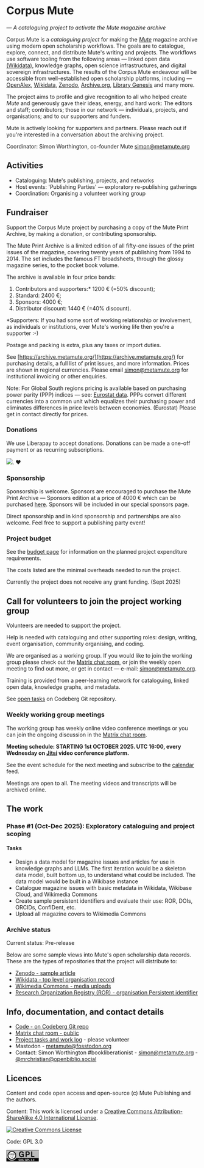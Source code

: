 # Corpus Mute

_— A cataloguing project to activate the Mute magazine archive_

Corpus Mute is a _cataloguing project_ for making the *[Mute](https://www.metamute.org/)* magazine archive using modern open scholarship workflows. The goals are to catalogue, explore, connect, and distribute Mute's writing and projects. The workflows use software tooling from the following areas — linked open data [(Wikidata)](https://www.wikidata.org/wiki/Q115486583), knowledge graphs, open science infrastructures, and digital sovereign infrastructures. The results of the Corpus Mute endeavour will be accessible from well-established open scholarship platforms, including — [OpenAlex](https://openalex.org/works?page=1&filter=title_and_abstract.search:mute+magazine), [Wikidata](https://reasonator.toolforge.org/?&lang=mul&q=6943763), [Zenodo](https://zenodo.org/communities/mute), [Archive.org](https://archive.org/details/@metamute?sort=title), [Library Genesis](https://en.wikipedia.org/wiki/Library_Genesis) and many more.

The project aims to profile and give recognition to all who helped create _Mute_ and generously gave their ideas, energy, and hard work: The editors and staff; contributors; those in our network — individuals, projects, and organisations; and to our supporters and funders. 

Mute is actively looking for supporters and partners. Please reach out if you're interested in a conversation about the archiving project.  

Coordinator: Simon Worthington, co-founder Mute simon@metamute.org 

## Activities

  - Cataloguing: Mute's publishing, projects, and networks
  - Host events: 'Publishing Parties' — exploratory re-publishing gatherings
  - Coordination: Organising a volunteer working group

## Fundraiser

Support the Corpus Mute project by purchasing a copy of the Mute Print Archive, by making a donation, or contributing sponsorship.

The Mute Print Archive is a limited edition of all fifty-one issues of the print issues of the magazine, covering twenty years of publishing from 1994 to 2014. The set includes the famous FT broadsheets, through the glossy magazine series, to the pocket book volume.  
  
The archive is available in four price bands:

1. Contributors and supporters:* 1200 € (=50% discount);
2. Standard: 2400 €;
3. Sponsors: 4000 €;
4. Distributor discount: 1440 € (=40% discount).

*Supporters: If you had some sort of working relationship or involvement, as individuals or institutions, over Mute's working life then you're a supporter :-)

Postage and packing is extra, plus any taxes or import duties.

See [https://archive.metamute.org/](https://archive.metamute.org/) for purchasing details, a full list of print issues, and more information. Prices are shown in regional currencies. Please email simon@metamute.org for institutional invoicing or other enquiries.

Note: For Global South regions pricing is available based on purchasing power parity (PPP) indices — see: [Eurostat data](https://ec.europa.eu/eurostat/statistics-explained/index.php?oldid=670267). PPPs convert different currencies into a common unit which equalizes their purchasing power and eliminates differences in price levels between economies. (Eurostat) Please get in contact directly for prices.
         
### Donations

We use Liberapay to accept donations. Donations can be made a one-off payment or as recurring subscriptions.

[<img src="https://img.shields.io/liberapay/goal/Mute.svg?logo=liberapay">](https://liberapay.com/Mute/). ❤

### Sponsorship

Sponsorship is welcome. Sponsors are encouraged to purchase the Mute Print Archive  — Sponsors edition at a price of 4000 € which can be purchased [here](https://archive.metamute.org/). Sponsors will be included in our special sponsors page. 

Direct sponsorship and in kind sponsorship and partnerships are also welcome. Feel free to support a publishing party event!

### Project budget

See the [budget page](budget.md) for information on the planned project expenditure requirements.

The costs listed are the minimal overheads needed to run the project.

Currently the project does not receive any grant funding. (Sept 2025)

## Call for volunteers to join the project working group

Volunteers are needed to support the project.

Help is needed with cataloguing and other supporting roles: design, writing, event organisation, community organising, and coding.

We are organised as a working group. If you would like to join the working group please check out the [Matrix chat room](https://matrix.to/#/!vwnrbVJtXLkdKAuMCt:matrix.org?via=matrix.org), or join the weekly open meeting to find out more, or get in contact — e-mail: simon@metamute.org.

Training is provided from a peer-learning network for cataloguing, linked open data, knowledge graphs, and metadata.

See [open tasks](https://codeberg.org/Mute/Corpus-Mute/issues) on Codeberg Git repository.

### Weekly working group meetings

The working group has weekly online video conference meetings or you can join the ongoing discussion in the [Matrix chat room](https://matrix.to/#/!vwnrbVJtXLkdKAuMCt:matrix.org?via=matrix.org).

__Meeting schedule: STARTING 1st OCTOBER 2025. UTC 16:00, every Wednesday on [Jitsi](https://meet.jit.si/CorpusMute-WorkingGroup) video conference platform.__

See the event schedule for the next meeting and subscribe to the [calendar](https://archive.metamute.org/events/) feed.

Meetings are open to all. The meeting videos and transcripts will be archived online.

## The work

### Phase #1 (Oct-Dec 2025): Exploratory cataloguing and project scoping

#### Tasks

  - Design a data model for magazine issues and articles for use in knowledge graphs and LLMs. The first iteration would be a skeleton data model, built bottom up, to understand what could be included. The data model would be built in a Wikibase instance
  - Catalogue magazine issues with basic metadata in Wikidata, Wikibase Cloud, and Wikimedia Commons
  - Create sample persistent identifiers and evaluate their use: ROR, DOIs, ORCIDs, ConfIDent, etc.
  - Upload all magazine covers to Wikimedia Commons

### Archive status

Current status: Pre-release

Below are some sample views into Mute's open scholarship data records. These are the types of repositories that the project will distribute to:

  - [Zenodo - sample article](https://zenodo.org/communities/mute)
  - [Wikidata - top level organisation record](https://www.wikidata.org/wiki/Q6943763)
  - [Wikimedia Commons - media uploads](https://commons.wikimedia.org/wiki/Category:Mute)
  - [Research Organization Registry (ROR) - organisation Persistent identifier](https://ror.org/002g5jp68)

## Info, documentation, and contact details

  - [Code - on Codeberg Git repo](https://codeberg.org/Mute/Corpus-Mute)
  - [Matrix chat room - public](https://matrix.to/#/!vwnrbVJtXLkdKAuMCt:matrix.org?via=matrix.org)
  - [Project tasks and work log](https://codeberg.org/Mute/Corpus-Mute/issues) - please volunteer
  - Mastodon - [metamute@fosstodon.org](https://fosstodon.org/@metamute)
  - Contact: Simon Worthington #bookliberationist - simon@metamute.org - [@mrchristian@openbiblio.social](https://openbiblio.social/@mrchristian)

## Licences

Content and code open access and open-source (c) Mute Publishing and the authors.

Content: This work is licensed under a <a rel="license" href="http://creativecommons.org/licenses/by-sa/4.0/">Creative Commons Attribution-ShareAlike 4.0 International License</a>.

<a rel="license" href="http://creativecommons.org/licenses/by-sa/4.0/"><img alt="Creative Commons License" style="border-width:0" src="https://i.creativecommons.org/l/by-sa/4.0/88x31.png" /></a>

Code: GPL 3.0

<img src="images/gpl.png" alt="GPL 3.0" width="85"/>
